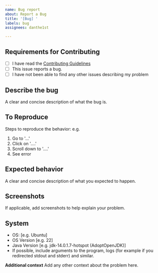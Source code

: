 ```yaml
---
name: Bug report
about: Report a Bug
title: '[Bug] '
labels: bug
assignees: danthe1st

---
```


## Requirements for Contributing

* [ ] I have read the [Contributing Guidelines](https://github.com/danthe1st/.github/blob/master/CONTRIBUTING.md)
* [ ] This issue reports a bug.
* [ ] I have not been able to find any other issues describing my problem

## Describe the bug
A clear and concise description of what the bug is.

## To Reproduce
Steps to reproduce the behavior:
e.g.
1. Go to '...'
2. Click on '....'
3. Scroll down to '....'
4. See error

## Expected behavior
A clear and concise description of what you expected to happen.

## Screenshots
If applicable, add screenshots to help explain your problem.

## System
 - OS: [e.g. Ubuntu]
 - OS Version [e.g. 22]
 - Java Version [e.g. jdk-14.0.1.7-hotspot (AdoptOpenJDK)]
 - If possible, include arguments to the program, logs (for example if you redirected stdout and stderr) and similar.

**Additional context**
Add any other context about the problem here.
